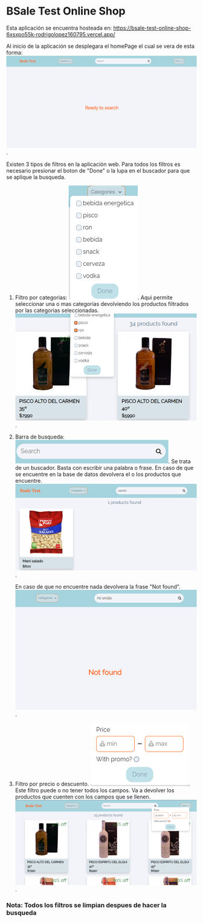 # BSale Test Online Shop

Esta aplicación se encuentra hosteada en: https://bsale-test-online-shop-6xsxpo55k-rodrigolopez160795.vercel.app/

Al inicio de la aplicación se desplegara el homePage el cual se vera de esta forma:
![Landing Page](./assets/images/readme/landing.png).

Existen 3 tipos de filtros en la aplicación web. Para todos los filtros es necesario presionar el boton de "Done" o la lupa en el buscador para que se aplique la busqueda.

1. Filtro por categorias:
   ![Categories](./assets/images/readme/categories.png).
   Aqui permite seleccionar una o mas categorias devolviendo los productos filtrados por las categorias seleccionadas.
   ![Categories](./assets/images/readme/categories1.png).

2. Barra de busqueda:
   ![Search](./assets/images/readme/search.png).
   Se trata de un buscador. Basta con escribir una palabra o frase. En caso de que se encuentre en la base de datos devolvera el o los productos que encuentre.
   ![Search](./assets/images/readme/found.png).

   En caso de que no encuentre nada devolvera la frase "Not found".
   ![Search](./assets/images/readme/not-found.png).

3. Filtro por precio o descuento.
   ![Discount And Price](./assets/images/readme/discountAndPrice.png).
   Este filtro puede o no tener todos los campos. Va a devolver los productos que cuenten con los campos que se llenen.
   ![Discount And Price](./assets/images/readme/examplePrice.png).

### Nota: **Todos los filtros se limpian despues de hacer la busqueda**
